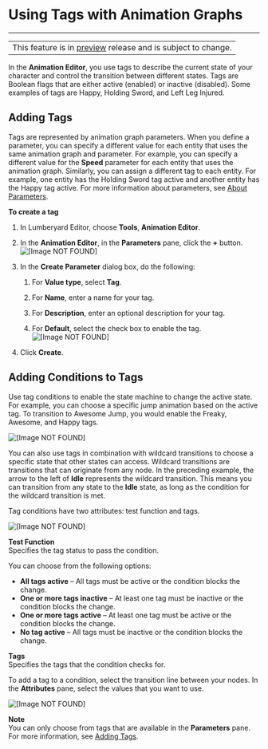 # Using Tags with Animation Graphs<a name="animation-editor-using-tags"></a>


****  

|  | 
| --- |
| This feature is in [preview](https://docs.aws.amazon.com/lumberyard/latest/userguide/ly-glos-chap.html#preview) release and is subject to change\.  | 

In the **Animation Editor**, you use tags to describe the current state of your character and control the transition between different states\. Tags are Boolean flags that are either active \(enabled\) or inactive \(disabled\)\. Some examples of tags are Happy, Holding Sword, and Left Leg Injured\. 

## Adding Tags<a name="animation-editor-adding-tags"></a>

Tags are represented by animation graph parameters\. When you define a parameter, you can specify a different value for each entity that uses the same animation graph and parameter\. For example, you can specify a different value for the **Speed** parameter for each entity that uses the animation graph\. Similarly, you can assign a different tag to each entity\. For example, one entity has the Holding Sword tag active and another entity has the Happy tag active\. For more information about parameters, see [About Parameters](char-animation-editor-concepts-and-terms.md#animation-graph-parameters)\.

**To create a tag**

1. In Lumberyard Editor, choose **Tools**, **Animation Editor**\.

1. In the **Animation Editor**, in the **Parameters** pane, click the **\+** button\.  
![\[Image NOT FOUND\]](http://docs.aws.amazon.com/lumberyard/latest/userguide/images/actor-animation/anim-graph-parameters-pane.png)

1. In the **Create Parameter** dialog box, do the following:

   1. For **Value type**, select **Tag**\.

   1. For **Name**, enter a name for your tag\.

   1. For **Description**, enter an optional description for your tag\.

   1. For **Default**, select the check box to enable the tag\.  
![\[Image NOT FOUND\]](http://docs.aws.amazon.com/lumberyard/latest/userguide/images/actor-animation/anim-graph-create-parameter-dialog-box.png)

1. Click **Create**\.

## Adding Conditions to Tags<a name="animation-editor-adding-conditions-to-tags"></a>

Use tag conditions to enable the state machine to change the active state\. For example, you can choose a specific jump animation based on the active tag\. To transition to Awesome Jump, you would enable the Freaky, Awesome, and Happy tags\.

![\[Image NOT FOUND\]](http://docs.aws.amazon.com/lumberyard/latest/userguide/images/actor-animation/anim-graph-tag-conditions-example.png)

You can also use tags in combination with wildcard transitions to choose a specific state that other states can access\. Wildcard transitions are transitions that can originate from any node\. In the preceding example, the arrow to the left of **Idle** represents the wildcard transition\. This means you can transition from any state to the **Idle** state, as long as the condition for the wildcard transition is met\.

Tag conditions have two attributes: test function and tags\.

![\[Image NOT FOUND\]](http://docs.aws.amazon.com/lumberyard/latest/userguide/images/actor-animation/anim-graph-tag-conditions-attributes.png)

**Test Function**  
Specifies the tag status to pass the condition\.

You can choose from the following options:
+ **All tags active** – All tags must be active or the condition blocks the change\.
+ **One or more tags inactive** – At least one tag must be inactive or the condition blocks the change\.
+ **One or more tags active** – At least one tag must be active or the condition blocks the change\.
+ **No tag active** – All tags must be inactive or the condition blocks the change\.

**Tags**  
Specifies the tags that the condition checks for\.

To add a tag to a condition, select the transition line between your nodes\. In the **Attributes** pane, select the values that you want to use\.

![\[Image NOT FOUND\]](http://docs.aws.amazon.com/lumberyard/latest/userguide/images/actor-animation/anim-graph-tag-conditions-values.png)

**Note**  
You can only choose from tags that are available in the **Parameters** pane\. For more information, see [Adding Tags](#animation-editor-adding-tags)\.
